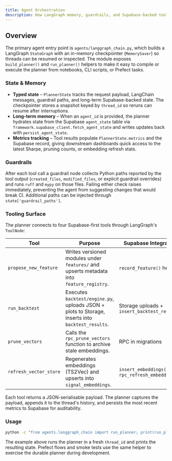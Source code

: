 ```yaml
---
title: Agent Orchestration
description: How LangGraph memory, guardrails, and Supabase-backed tools coordinate autonomous research agents.
---
```


## Overview

The primary agent entry point is `agents/langgraph_chain.py`, which builds a LangGraph `StateGraph`
with an in-memory checkpointer (`MemorySaver`) so threads can be resumed or inspected. The module
exposes `build_planner()` and `run_planner()` helpers to make it easy to compile or execute the
planner from notebooks, CLI scripts, or Prefect tasks.

### State & Memory

- **Typed state** – `PlannerState` tracks the request payload, LangChain messages, guardrail paths,
  and long-term Supabase-backed state. The checkpointer stores a snapshot keyed by `thread_id` so
  reruns can resume after interruptions.
- **Long-term memory** – When an `agent_id` is provided, the planner hydrates state from the
  Supabase `agent_state` table via `framework.supabase_client.fetch_agent_state` and writes updates
  back with `persist_agent_state`.
- **Metrics tracking** – Tool results populate `PlannerState.metrics` and the Supabase record, giving
  downstream dashboards quick access to the latest Sharpe, pruning counts, or embedding refresh
  stats.

### Guardrails

After each tool call a guardrail node collects Python paths reported by the tool output
(`created_files`, `modified_files`, or explicit guardrail overrides) and runs `ruff` and `mypy` on
those files. Failing either check raises immediately, preventing the agent from suggesting changes
that would break CI. Additional paths can be injected through `state['guardrail_paths']`.

### Tooling Surface

The planner connects to four Supabase-first tools through LangGraph's `ToolNode`:

| Tool | Purpose | Supabase Integration |
| --- | --- | --- |
| `propose_new_feature` | Writes versioned modules under `features/` and upserts metadata into `feature_registry`. | `record_feature()` helper |
| `run_backtest` | Executes `backtest/engine.py`, uploads JSON + plots to Storage, inserts into `backtest_results`. | Storage uploads + `insert_backtest_result()` |
| `prune_vectors` | Calls the `rpc_prune_vectors` function to archive stale embeddings. | RPC in migrations |
| `refresh_vector_store` | Regenerates embeddings (TS2Vec) and upserts into `signal_embeddings`. | `insert_embeddings()` + `rpc_refresh_embeddings` |

Each tool returns a JSON-serialisable payload. The planner captures the payload, appends it to the
thread's history, and persists the most recent metrics to Supabase for auditability.

### Usage

```bash
python -c "from agents.langgraph_chain import run_planner; print(run_planner({'request': 'run backtest', 'payload': {'strategy_id': 'momentum-ts2vec-v1'}}))"
```

The example above runs the planner in a fresh `thread_id` and prints the resulting state. Prefect
flows and smoke tests use the same helper to exercise the durable planner during development.
